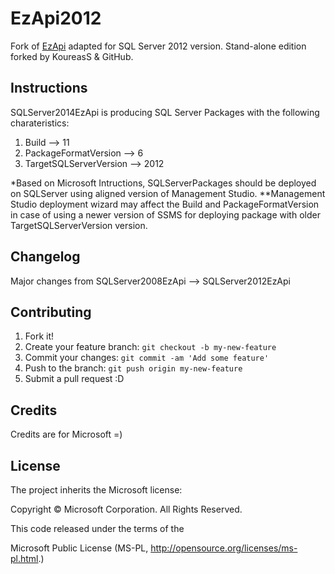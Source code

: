 # EzApi2012

Fork of [EzApi](http://sqlsrvintegrationsrv.codeplex.com/releases/view/21238) adapted for SQL Server 2012 version. Stand-alone edition forked by KoureasS & GitHub.

## Instructions
SQLServer2014EzApi is producing SQL Server Packages with the following charateristics:
1. Build --> 11
2. PackageFormatVersion --> 6
3. TargetSQLServerVersion --> 2012

*Based on Microsoft Intructions, SQLServerPackages should be deployed on SQLServer using aligned version of Management Studio.
**Management Studio deployment wizard may affect the Build and PackageFormatVersion in case of using a newer version of SSMS for deploying package with older TargetSQLServerVersion version.

## Changelog
Major changes from SQLServer2008EzApi --> SQLServer2012EzApi

## Contributing

1. Fork it!
2. Create your feature branch: `git checkout -b my-new-feature`
3. Commit your changes: `git commit -am 'Add some feature'`
4. Push to the branch: `git push origin my-new-feature`
5. Submit a pull request :D

## Credits

Credits are for Microsoft =)

## License

The project inherits the Microsoft license: 

Copyright © Microsoft Corporation.  All Rights Reserved.

This code released under the terms of the 

Microsoft Public License (MS-PL, http://opensource.org/licenses/ms-pl.html.)
